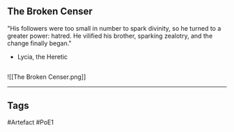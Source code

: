 ## The Broken Censer
"His followers were too small in number to spark divinity, so he turned to a greater
power: hatred. He vilified his brother, sparking zealotry, and the change finally began."
- Lycia, the Heretic
##
![[The Broken Censer.png]]

---
## Tags
#Artefact
#PoE1